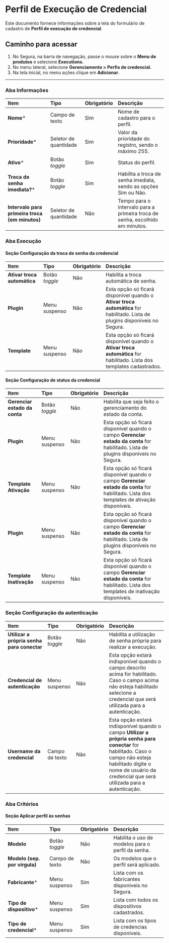# Perfil de Execução de Credencial

Este documento fornece informações sobre a tela do formulário de cadastro de **Perfil de execução de credencial**.

## **Caminho para acessar**

1. No Segura, na barra de navegação, passe o mouse sobre o **Menu de produtos** e selecione **Executions.**  
1. No menu lateral, selecione **Gerenciamento > Perfis de credencial.**  
2. Na tela inicial, no menu ações clique em **Adicionar**.

---
### Aba Informações

| **Item** | **Tipo** | **Obrigatório** | **Descrição** |
| :---- | :---- | :---- | :---- |
| **Nome*** | Campo de texto | Sim | Nome de cadastro para o perfil. |
| **Prioridade*** | Seletor de quantidade | Sim | Valor da prioridade do registro, sendo o máximo 255. |
| **Ativo*** | Botão *toggle* | Sim | Status do perfil. |
| **Troca de senha imediata?*** | Botão *toggle* | Sim | Habilita a troca de senha imediata, sendo as opções Sim ou Não. |
| **Intervalo para primeira troca (em minutos)** | Seletor de quantidade | Não | Tempo para o intervalo para a primeira troca de senha, escolhido em minutos. |

### Aba Execução  
#### Seção Configuração da troca de senha da credencial

| **Item** | **Tipo** | **Obrigatório** | **Descrição** |
| :---- | :---- | :---- | :---- |
| **Ativar troca automática** | Botão *toggle* | Não | Habilita a troca automática de senha. |
| **Plugin** | Menu suspenso | Não | Esta opção só ficará disponível quando o **Ativar troca automática** for habilitado. Lista de plugins disponíveis no Segura. |
| **Template** | Menu suspenso | Não | Esta opção só ficará disponível quando o **Ativar troca automática** for habilitado. Lista dos templates cadastrados. |

#### Seção Configuração de status da credencial

| **Item** | **Tipo** | **Obrigatório** | **Descrição** |
| :---- | :---- | :---- | :---- |
| **Gerenciar estado da conta** | Botão *toggle* | Não | Habilita que seja feito o gerenciamento do estado da conta. |
| **Plugin** | Menu suspenso | Não | Esta opção só ficará disponível quando o campo **Gerenciar estado da conta** for habilitado. Lista de plugins disponíveis no Segura. |
| **Template Ativação** | Menu suspenso | Não | Esta opção só ficará disponível quando o campo **Gerenciar estado da conta** for habilitado. Lista dos templates de ativação disponíveis. |
| **Plugin** | Menu suspenso | Não | Esta opção só ficará disponível quando o campo **Gerenciar estado da conta** for habilitado. Lista de plugins disponíveis no Segura. |
| **Template Inativação** | Menu suspenso | Não | Esta opção só ficará disponível quando o campo **Gerenciar estado da conta** for habilitado. Lista dos templates de inativação disponíveis. |

### Seção Configuração da autenticação

| **Item** | **Tipo** | **Obrigatório** | **Descrição** |
| :---- | :---- | :---- | :---- |
| **Utilizar a própria senha para conectar** | Botão *toggle* | Não | Habilita a utilização de senha própria para realizar a execução. |
| **Credencial de autenticação** | Menu suspenso | Não | Esta opção estará indisponível quando o campo descrito acima for habilitado. Caso o campo acima não esteja habilitado selecione a credencial que será utilizada para a autenticação. |
| **Username da credencial** | Campo de texto | Não | Esta opção estará indisponível quando o campo **Utilizar a própria senha para conectar** for habilitado. Caso o campo não esteja habilitado digite o nome de usuário da credencial que será utilizada para a autenticação. |

### Aba Critérios
#### Seção Aplicar perfil às senhas

| **Item** | **Tipo** | **Obrigatório** | **Descrição** |
| :---- | :---- | :---- | :---- |
| **Modelo** | Botão *toggle* | Não | Habilita o uso de modelos para o perfil da senha. |
| **Modelo (sep. por vírgula)** | Campo de texto | Não | Os modelos que o perfil será aplicado. |
| **Fabricante*** | Menu suspenso | Sim | Lista com os fabricantes disponíveis no Segura. |
| **Tipo de dispositivo*** | Menu suspenso | Sim | Lista com todos os dispositivos cadastrados. |
| **Tipo de credencial*** | Menu suspenso | Sim | Lista com os tipos de credencias disponíveis. |